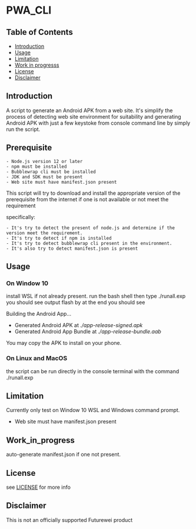 # PWA_CLI

## Table of Contents

- [Introduction](#introduction)
- [Usage](#usage)
- [Limitation](#limitation)
- [Work in progresss](#work_in_progress)
- [License](#license)
- [Disclaimer](#disclaimer)

## Introduction
A script to generate an Android APK from a web site. It's simplify the process of detecting web site environment for suitability and generating Android APK with just a few keystoke from console command line by simply run the script. 

## Prerequisite
    - Node.js version 12 or later
    - npm must be installed
    - Bubblewrap cli must be installed
    - JDK and SDK must be present
    - Web site must have manifest.json present

This script will try to download and install the appropriate version of the prerequisite from the internet if one is not available or not meet the requirement

 specifically:
 
    - It's try to detect the present of node.js and determine if the version meet the requirement.
    - It's try to detect if npm is installed 
    - It's try to detect bubblewrap cli present in the environment.
    - It's also try to detect manifest.json is present


## Usage

### On Window 10
install WSL if not already present.
run the bash shell then type ./runall.exp you should see output flash by at the end you should see 

Building the Android App...
-   Generated Android APK at *./app-release-signed.apk*
-   Generated Android App Bundle at *./app-release-bundle.aab*

You may copy the APK to install on your phone.

### On Linux and MacOS

the script can be run directly in the console terminal with the command ./runall.exp


## Limitation

Currently only test on Window 10 WSL and Windows command prompt.
- Web site must have manifest.json present

## Work_in_progress

auto-generate manifest.json if one not present.

## License
see [LICENSE](./LICENSE.md) for more info


## Disclaimer

This is not an officially supported Futurewei product



